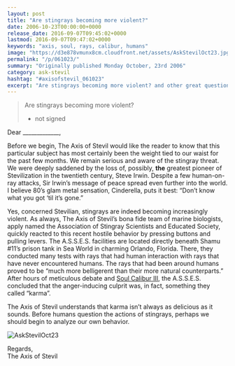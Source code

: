 ```yaml
---
layout: post
title: "Are stingrays becoming more violent?"
date: 2006-10-23T00:00:00+0000
release_date: 2016-09-07T09:45:02+0000
lastmod: 2016-09-07T09:47:02+0000
keywords: "axis, soul, rays, calibur, humans"
image: "https://d3e878vmunx8cm.cloudfront.net/assets/AskStevilOct23.jpg"
permalink: "/p/061023/"
summary: "Originally published Monday October, 23rd 2006"
category: ask-stevil
hashtag: "#axisofstevil_061023"
excerpt: "Are stingrays becoming more violent? and other great questions from Monday October, 23rd 2006"
---
```


[p01]: https://d3e878vmunx8cm.cloudfront.net/assets/AskStevilOct23.jpg "AskStevilOct23"
> Are stingrays becoming more violent?  
> - not signed

Dear _____________,

Before we begin, The Axis of Stevil would like the reader to know that this particular subject has most certainly been the weight tied to our waist for the past few months.  We remain serious and aware of the stingray threat.  We were deeply saddened by the loss of, possibly, **the** greatest pioneer of Stevilization in the twentieth century, Steve Irwin. Despite a few human-on-ray attacks, Sir Irwin’s message of peace spread even further into the world.  I believe 80’s glam metal sensation, Cinderella, puts it best: “Don’t know what you got ‘til it’s gone.”

Yes, concerned Stevilian, stingrays are indeed becoming increasingly violent.  As always, The Axis of Stevil’s bona fide team of marine biologists, apply named the Association of Stingray Scientists and Educated Society, quickly reacted to this recent hostile behavior by pressing buttons and pulling levers. The A.S.S.E.S. facilities are located directly beneath Shamu #11’s prison tank in Sea World in charming Orlando, Florida. There, they conducted many tests with rays that had human interaction with rays that have never encountered humans.  The rays that had been around humans proved to be “much more belligerent than their more natural counterparts.”  After hours of meticulous debate and [Soul Calibur III](http://www.amazon.com/Namco-10035-Soul-Calibur-3/dp/B000935256/sr=8-1/qid=1161568786/ref=pd_bbs_1/104-6815956-7999959?ie=UTF8&s=videogames "Soul Calibur III"), the A.S.S.E.S. concluded that the anger-inducing culprit was, in fact, something they called “karma”.

The Axis of Stevil understands that karma isn’t always as delicious as it sounds.  Before humans question the actions of stingrays, perhaps we should begin to analyze our own behavior.

![AskStevilOct23][p01]

Regards,  
The Axis of Stevil
